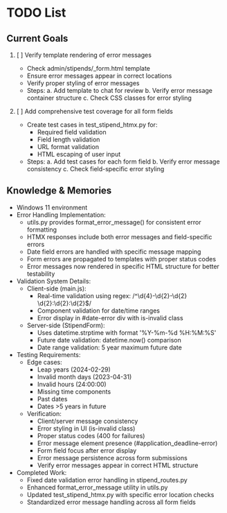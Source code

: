 # TODO List

## Current Goals
1. [ ] Verify template rendering of error messages
   - Check admin/stipends/_form.html template
   - Ensure error messages appear in correct locations
   - Verify proper styling of error messages
   - Steps:
     a. Add template to chat for review
     b. Verify error message container structure
     c. Check CSS classes for error styling

2. [ ] Add comprehensive test coverage for all form fields
   - Create test cases in test_stipend_htmx.py for:
     * Required field validation
     * Field length validation
     * URL format validation
     * HTML escaping of user input
   - Steps:
     a. Add test cases for each form field
     b. Verify error message consistency
     c. Check field-specific error styling

## Knowledge & Memories
- Windows 11 environment
- Error Handling Implementation:
  * utils.py provides format_error_message() for consistent error formatting
  * HTMX responses include both error messages and field-specific errors
  * Date field errors are handled with specific message mapping
  * Form errors are propagated to templates with proper status codes
  * Error messages now rendered in specific HTML structure for better testability
- Validation System Details:
  * Client-side (main.js):
    - Real-time validation using regex: /^\d{4}-\d{2}-\d{2} \d{2}:\d{2}:\d{2}$/
    - Component validation for date/time ranges
    - Error display in #date-error div with is-invalid class
  * Server-side (StipendForm):
    - Uses datetime.strptime with format '%Y-%m-%d %H:%M:%S'
    - Future date validation: datetime.now() comparison
    - Date range validation: 5 year maximum future date
- Testing Requirements:
  * Edge cases:
    - Leap years (2024-02-29)
    - Invalid month days (2023-04-31)
    - Invalid hours (24:00:00)
    - Missing time components
    - Past dates
    - Dates >5 years in future
  * Verification:
    - Client/server message consistency
    - Error styling in UI (is-invalid class)
    - Proper status codes (400 for failures)
    - Error message element presence (#application_deadline-error)
    - Form field focus after error display
    - Error message persistence across form submissions
    - Verify error messages appear in correct HTML structure
- Completed Work:
  * Fixed date validation error handling in stipend_routes.py
  * Enhanced format_error_message utility in utils.py
  * Updated test_stipend_htmx.py with specific error location checks
  * Standardized error message handling across all form fields

